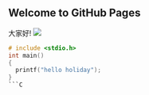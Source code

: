 ## Welcome to GitHub Pages
大家好!
![ ](http://pig2001900110.weebly.com/uploads/2/7/0/5/27055805/6818262.jpg?508)
```C
# include <stdio.h>
int main()
{
  printf("hello holiday");
}
```C


